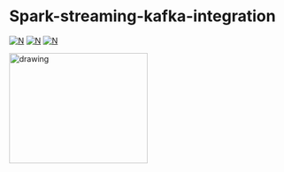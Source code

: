 # Spark-streaming-kafka-integration

[![N](https://www.python.org/static/img/python-logo.png)](https://www.python.org/) [![N](http://spark.apache.org/images/spark-logo-trademark.png)](http://spark.apache.org/) [![N](https://static01.nyt.com/images/2014/08/10/magazine/10wmt/10wmt-superJumbo-v4.jpg)](https://apps.twitter.com/)

<img src="https://static01.nyt.com/images/2014/08/10/magazine/10wmt/10wmt-superJumbo-v4.jpg" alt="drawing" height="200" width="250"/>
